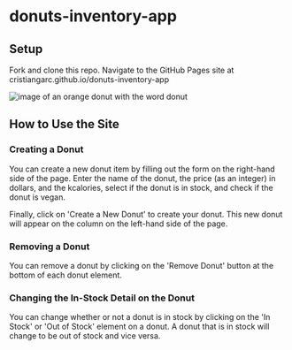 # donuts-inventory-app
## Setup
Fork and clone this repo. Navigate to the GitHub Pages site at cristiangarc.github.io/donuts-inventory-app

![image of an orange donut with the word donut](img/donut-crud-logo.png)

## How to Use the Site
### Creating a Donut
You can create a new donut item by filling out the form on the right-hand side of the page. Enter the name of the donut, the price (as an integer) in dollars, and the kcalories, select if the donut is in stock, and check if the donut is vegan.

Finally, click on 'Create a New Donut' to create your donut. This new donut will appear on the column on the left-hand side of the page.

### Removing a Donut
You can remove a donut by clicking on the 'Remove Donut' button at the bottom of each donut element.

### Changing the In-Stock Detail on the Donut
You can change whether or not a donut is in stock by clicking on the 'In Stock' or 'Out of Stock' element on a donut. A donut that is in stock will change to be out of stock and vice versa.
